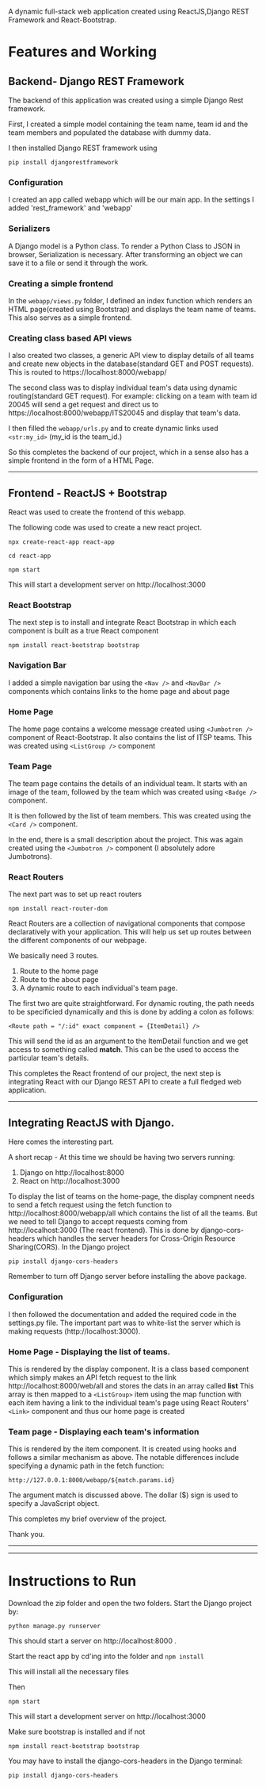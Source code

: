 A dynamic full-stack web application created using ReactJS,Django REST Framework and React-Bootstrap.

# Features and Working
## Backend- Django REST Framework
The backend of this application was created using a simple Django Rest framework. 

First, I created a simple model containing the team name, team id and the team members and populated the database with dummy data.

I then installed Django REST framework using

`pip install djangorestframework` 

### Configuration
I created an app called webapp which will be our main app.
In the settings I added 'rest_framework' and 'webapp'
### Serializers
A Django model is a Python class. To render a Python Class to JSON in browser, Serialization is necessary. After transforming an object we can save it to a file or send it through the work.

### Creating a simple frontend

In the `webapp/views.py` folder, I defined an index function which renders an HTML page(created using Bootstrap) and displays the team name of teams. This also serves as a simple frontend.
### Creating class based API views
I also created two classes, a generic API view to display details of all teams and create new objects in the database(standard GET and POST requests).
This is routed to https://localhost:8000/webapp/

The second class was to display individual team's data using dynamic routing(standard GET request).
For example:  clicking on a team with team id 20045 will send a get request and direct us to https://localhost:8000/webapp/ITS20045 and display that team's data.

I then filled the `webapp/urls.py` and to create dynamic links used `<str:my_id>` (my_id is the team_id.)

So this completes the backend of our project, which in a sense also has a simple frontend in the form of a HTML Page.


***
## Frontend - ReactJS + Bootstrap

React was used to create the frontend of this webapp.

The following code was used to create a new react project.
```
npx create-react-app react-app

cd react-app

npm start
```
This will start a development server on http://localhost:3000 
### React Bootstrap

The next step is to install and integrate React Bootstrap in which each component is built as a true React component

`npm install react-bootstrap bootstrap`

### Navigation Bar

I added a simple navigation bar using the `<Nav />` and `<NavBar />` components  which contains links to the home page and about page

### Home Page

The home page contains a welcome message created using `<Jumbotron />` component of React-Bootstrap. It also contains the list of ITSP teams. This was created using `<ListGroup />` component


### Team Page

The team page contains the details of an individual team. It starts with an image of the team, followed by the team which was created using `<Badge />` component.

It is then followed by the list of team members. This was created using the `<Card />` component.

In the end, there is a small description about the project. This was again created using the `<Jumbotron />` component (I absolutely adore Jumbotrons).


### React Routers

The next part was to set up react routers

`npm install react-router-dom`

React Routers are a collection of navigational components that compose declaratively with your application. This will help us set up routes between the different components of our webpage.


We basically need 3 routes.

1) Route to the home page
2) Route to the about page
3) A dynamic route to each individual's team page.

The first two are quite straightforward. 
For dynamic routing, the path needs to be specificied dynamically and this is done by adding a colon as follows:

`<Route path = "/:id" exact component = {ItemDetail} />`

This will send the id as an argument to the ItemDetail function and we get access to something called **match**. This can be the used to access the particular team's details.

This completes the React frontend of our project, the next step is integrating React with our Django REST API to create a full fledged web application.

***
## Integrating ReactJS with Django.

Here comes the interesting part.

 A short recap - At this time we should be having two servers running:
 
 1)  Django on http://localhost:8000
 2)  React on http://localhost:3000

 To display the list of teams on the home-page, the display compnent needs to send a fetch request using the fetch function to 
 http://localhost:8000/webapp/all which contains the list of all the teams. But we need to tell Django to accept requests coming from http://localhost:3000 (The react frontend).
 This is done by django-cors-headers which handles the server headers for Cross-Origin Resource Sharing(CORS).
In the Django project

 `pip install django-cors-headers`

 Remember to turn off Django server before installing the above package.  

### Configuration

I then followed the documentation and added the required code in the settings.py file.
The important part was to white-list the server which is making requests (http://localhost:3000).


### Home Page - Displaying the list of teams.

This is rendered by the display component. It is a class based component which simply makes an API fetch request to the link http://localhost:8000/web/all and stores the dats in an array called **list**
This array is then mapped to a `<ListGroup>` item using the map function with each item having a link to the individual team's page using React Routers' `<Link>` component and thus our home page is created


### Team page - Displaying each team's information


This is rendered by the item component. It is created using hooks and follows a similar mechanism as above. The notable differences include specifying a dynamic path in the fetch function:

`http://127.0.0.1:8000/webapp/${match.params.id}`

The argument match is discussed above.
The dollar ($) sign is used to specify a JavaScript object.


This completes my brief overview of the project.

Thank you.

***
***
# Instructions to Run

Download the zip folder and open the two folders.
Start the Django project by:

`python manage.py runserver`

 This should start a server on http://localhost:8000 .

Start the react app by 
cd'ing into the folder and 
`npm install`

This will install all the necessary files

Then


`npm start` 

This will start a development server on 
http://localhost:3000 

Make sure bootstrap is installed and if not 

`npm install react-bootstrap bootstrap`


You may have to install the django-cors-headers in the Django terminal:

`pip install django-cors-headers`
